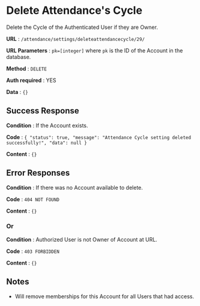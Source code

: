 # Delete Attendance's Cycle

Delete the Cycle of the Authenticated User if they are Owner.

**URL** : `/attendance/settings/deleteattendancecycle/29/`

**URL Parameters** : `pk=[integer]` where `pk` is the ID of the Account in the
database.

**Method** : `DELETE`

**Auth required** : YES

**Data** : `{}`

## Success Response

**Condition** : If the Account exists.

**Code** : `{
    "status": true,
    "message": "Attendance Cycle setting deleted successfully!",
    "data": null
}`

**Content** : `{}`

## Error Responses

**Condition** : If there was no Account available to delete.

**Code** : `404 NOT FOUND`

**Content** : `{}`

### Or

**Condition** : Authorized User is not Owner of Account at URL.

**Code** : `403 FORBIDDEN`

**Content** : `{}`


## Notes

* Will remove memberships for this Account for all Users that had access.
